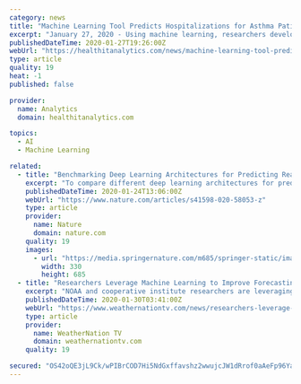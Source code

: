 ```yaml
---
category: news
title: "Machine Learning Tool Predicts Hospitalizations for Asthma Patients"
excerpt: "January 27, 2020 - Using machine learning, researchers developed a more accurate model to predict hospital encounters for asthma patients, which could improve asthma outcomes and reduce care costs, according to a study published in JMIR Medical Informatics. Asthma affects 8.4 percent of the US population, researchers said, and leads to 2.1 ..."
publishedDateTime: 2020-01-27T19:26:00Z
webUrl: "https://healthitanalytics.com/news/machine-learning-tool-predicts-hospitalizations-for-asthma-patients"
type: article
quality: 19
heat: -1
published: false

provider:
  name: Analytics
  domain: healthitanalytics.com

topics:
  - AI
  - Machine Learning

related:
  - title: "Benchmarking Deep Learning Architectures for Predicting Readmission to the ICU and Describing Patients-at-Risk"
    excerpt: "To compare different deep learning architectures for predicting the risk of readmission within 30 days of discharge from the intensive care unit (ICU). The interpretability of attention-based models is leveraged to describe patients-at-risk. Several deep learning architectures making use of attention mechanisms, recurrent layers, neural ..."
    publishedDateTime: 2020-01-24T13:06:00Z
    webUrl: "https://www.nature.com/articles/s41598-020-58053-z"
    type: article
    provider:
      name: Nature
      domain: nature.com
    quality: 19
    images:
      - url: "https://media.springernature.com/m685/springer-static/image/art%3A10.1038%2Fs41598-020-58053-z/MediaObjects/41598_2020_58053_Fig1_HTML.png"
        width: 330
        height: 685
  - title: "Researchers Leverage Machine Learning to Improve Forecasting Tools"
    excerpt: "NOAA and cooperative institute researchers are leveraging machine learning techniques and high-resolution weather models in an effort to improve these tools. “We hope our research will provide forecasters with more information on when they should ..."
    publishedDateTime: 2020-01-30T03:41:00Z
    webUrl: "https://www.weathernationtv.com/news/researchers-leverage-machine-learning-to-improve-forecasting-tools/"
    type: article
    provider:
      name: WeatherNation TV
      domain: weathernationtv.com
    quality: 19

secured: "OS42oQE3jL9Ck/wPIBrCOD7Hi5NdGxffavshz2wwujcJW1dRrof0aAeFp96YajdxigQzFZv8CRedF5cb2g4Jj+CCSG0d8o5Te74E9XtVqJC1nM/24MEk02nbskRVatMlf0UiGDfnLOioG6LG18IOQjUMXPPefcWh0wog01jptv+T6UOnx2ZAk90DbXsSsd/qK+qFDq2EWkj/sX1AxD0E0toS0B+VSZWGmAoBzBntyu0hOcuafubC8iYKJLMApuHxycFd195iwX/UgfVhesjbzH/eoz80huWzooGhEWatdywHfRROcQN/BEozTNWml0q1N/HR7uq2io4bDM8i35+78YTprWYH4yOiNZtDSuALQcCuEr06I4YWblikB9lJeqDy276Pc8WAlLH2Hl5LPRXX8gEVCtqIP1E9BiEmwe65xbVZlcMLX1NFACMiBPzCgkFXjWWVUb2exAGJ59W5t/1wR45HnTar4FqMEeYy/uuyGp0=;AUdjDTqoBSveN4fxujZpMQ=="
---
```


